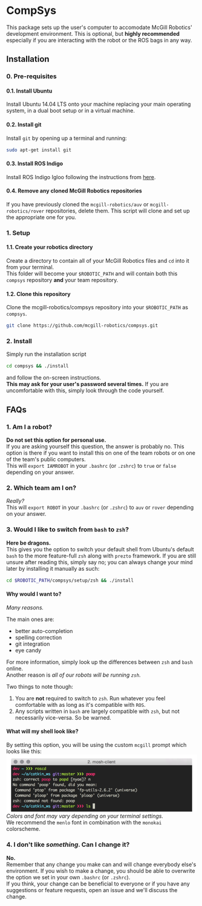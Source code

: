 # CompSys

This package sets up the user's computer to accomodate McGill Robotics' development environment. This is optional, but **highly recommended** especially if you are interacting with the robot or the ROS bags in any way.

## Installation

### 0. Pre-requisites

#### 0.1. Install Ubuntu
Install Ubuntu 14.04 LTS onto your machine replacing your main operating system, in a dual boot setup or in a virtual machine.

#### 0.2. Install git
Install `git` by opening up a terminal and running:

```bash
sudo apt-get install git
```

#### 0.3. Install ROS Indigo
Install ROS Indigo Igloo following the instructions from [here](http://wiki.ros.org/indigo/Installation/Ubuntu).

#### 0.4. Remove any cloned McGill Robotics repositories
If you have previously cloned the `mcgill-robotics/auv` or `mcgill-robotics/rover` repositories, delete them. This script will clone and set up the appropriate one for you.


### 1. Setup

#### 1.1. Create your robotics directory  
Create a directory to contain all of your McGill Robotics files and `cd` into it from your terminal.  
This folder will become your `$ROBOTIC_PATH` and will contain both this `compsys` repository **and** your team repository.

#### 1.2. Clone this repository
Clone the mcgill-robotics/compsys repository into your `$ROBOTIC_PATH` as `compsys`.

```bash
git clone https://github.com/mcgill-robotics/compsys.git
```

### 2. Install
Simply run the installation script

```bash
cd compsys && ./install
```

and follow the on-screen instructions.  
**This may ask for your user's password several times.** If you are uncomfortable with this, simply look through the code yourself.

## FAQs

### 1. Am I a robot?
**Do not set this option for personal use.**  
If you are asking yourself this question, the answer is probably no. This option is there if you want to install this on one of the team robots or on one of the team's public computers.  
This will `export IAMROBOT` in your `.bashrc` (or `.zshrc`) to `true` or `false` depending on your answer.


### 2. Which team am I on?
*Really?*  
This will `export ROBOT` in your `.bashrc` (or `.zshrc`) to `auv` or `rover` depending on your answer.


### 3. Would I like to switch from `bash` to `zsh`?
**Here be dragons.**  
This gives you the option to switch your default shell from Ubuntu's default `bash` to the more feature-full `zsh` along with `prezto` framework. If you are still unsure after reading this, simply say no; you can always change your mind later by installing it manually as such:

```bash
cd $ROBOTIC_PATH/compsys/setup/zsh && ./install
```

#### Why would I want to?
*Many reasons.*  

The main ones are:
* better auto-completion
* spelling correction
* git integration
* eye candy

For more information, simply look up the differences between `zsh` and `bash` online.  
Another reason is *all of our robots will be running `zsh`.*

Two things to note though:
  1. You are **not** required to switch to `zsh`. Run whatever you feel comfortable with as long as it's compatible with `ROS`.  
  2. Any scripts written in `bash` are largely compatible with `zsh`, but not necessarily vice-versa. So be warned.

#### What will my shell look like?
By setting this option, you will be using the custom `mcgill` prompt which looks like this:
![GitHub Logo](/setup/zsh/mcgill_theme.png)
*Colors and font may vary depending on your terminal settings.*  
We recommend the `menlo` font in combination with the `monokai` colorscheme.


### 4. I don't like *something*. Can I change it?
**No.**  
Remember that any change you make can and will change everybody else's environment. If you wish to make a change, you should be able to overwrite the option we set in your own `.bashrc` (or `.zshrc`).  
If you think, your change can be beneficial to everyone or if you have any suggestions or feature requests, open an issue and we'll discuss the change.
